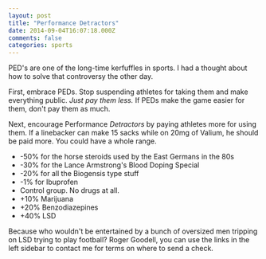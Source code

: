 ```yaml
---
layout: post
title: "Performance Detractors"
date: 2014-09-04T16:07:18.000Z
comments: false
categories: sports
---
```

PED's are one of the long-time kerfuffles in sports. I had a thought about how to solve that controversy the other day.

First, embrace PEDs. Stop suspending athletes for taking them and make everything public. *Just pay them less.* If PEDs make the game easier for them, don't pay them as much.

Next, encourage Performance *Detractors* by paying athletes more for using them. If a linebacker can make 15 sacks while on 20mg of Valium, he should be paid more. You could have a whole range.

* -50% for the horse steroids used by the East Germans in the 80s
* -30% for the Lance Armstrong's Blood Doping Special
* -20% for all the Biogensis type stuff
* -1% for Ibuprofen
* Control group. No drugs at all.
* +10% Marijuana
* +20% Benzodiazepines
* +40% LSD

Because who wouldn't be entertained by a bunch of oversized men tripping on LSD trying to play football? Roger Goodell, you can use the links in the left sidebar to contact me for terms on where to send a check.
